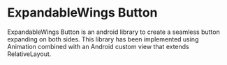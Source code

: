 # ExpandableWings Button
 ExpandableWings Button is an android library to create a seamless button expanding on both sides. This library has been implemented using Animation combined with an Android custom view that extends RelativeLayout.
